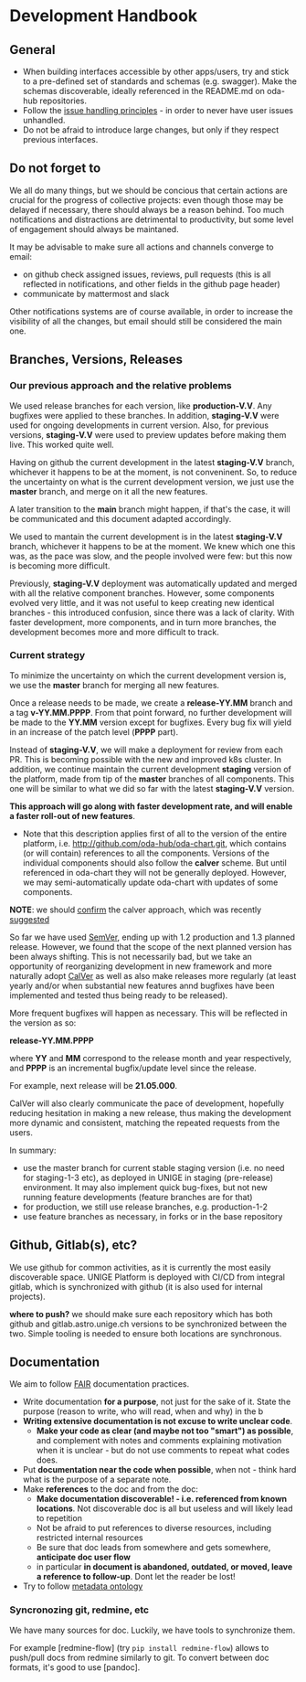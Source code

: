 # Development Handbook


## General

* When building interfaces accessible by other apps/users, try and stick to a pre-defined set of standards and schemas (e.g. swagger). Make the schemas discoverable, ideally referenced in the README.md on oda-hub repositories.
* Follow the [issue handling principles](https://github.com/oda-hub/doc-ops-reporting#issue-handling-principles) - in order to never have user issues unhandled.
* Do not be afraid to introduce large changes, but only if they respect previous interfaces.

## Do not forget to

We all do many things, but we should be concious that certain actions are crucial for the progress of collective projects: even though those may be delayed if necessary, there should always be a reason behind. Too much notifications and distractions are detrimental to productivity, but some level of engagement should  always be maintaned.

It may be advisable to make sure all actions and channels converge to email:

* on github check assigned issues, reviews, pull requests (this is all reflected in notifications, and other fields in the github page header)
* communicate by mattermost and slack

Other notifications systems are of course available, in order to increase the visibility of all the changes, but email should still be considered the main one.

## Branches, Versions, Releases

### Our previous approach and the relative problems

We used release branches for each version, like **production-V.V**. Any bugfixes were applied to these branches. In addition, **staging-V.V** were used for ongoing developments in current version. Also, for previous versions, **staging-V.V** were used to preview updates before making them live. This worked quite well.

Having on github the current development in the latest **staging-V.V** branch, whichever it happens to be at the moment, is not conveninent. So, to reduce the uncertainty on what is the current development version, we just use the **master** branch, and merge on it all the new features. 

A later transition to the **main** branch might happen, if that's the case, it will be communicated and this document adapted accordingly.

We used to mantain the current development is in the latest **staging-V.V** branch, whichever it happens to be at the moment. We knew which one this was, as the pace was slow, and the people involved were few: but this now is becoming more difficult.

Previously, **staging-V.V** deployment was automatically updated and merged with all the relative component branches. However, some components evolved very little, and it was not useful to keep creating new identical branches - this introduced confusion, since there was a lack of clarity. With faster development, more components, and in turn more branches, the development becomes more and more difficult to track. 

### Current strategy

To minimize the uncertainty on which the current development version is, we use the **master** branch for merging all new features.

Once a release needs to be made, we create a **release-YY.MM** branch and a tag **v-YY.MM.PPPP**. From that point forward, no further development will be made to the **YY.MM** version except for bugfixes. Every bug fix will yield in an increase of the patch level (**PPPP** part).

Instead of **staging-V.V**, we will make a deployment for review from each PR. This is becoming possible with the new and improved k8s cluster.
In addition, we continue maintain the current development **staging** version of the platform, made from tip of the **master** branches of all components. This one will be similar to what we did so far with the latest **staging-V.V** version.

**This approach will go along with faster development rate, and will enable a faster roll-out of new features**.

* Note that this description applies first of all to the version of the entire platform, i.e. http://github.com/oda-hub/oda-chart.git, which contains (or will contain) references to all the  components. Versions of the individual components should also follow the **calver** scheme. But until referenced in oda-chart they will not be generally deployed. However, we may semi-automatically update oda-chart with updates of some components.

**NOTE**: we should [confirm](https://github.com/oda-hub/meetings/blob/main/2021-03-29/agenda.md) the calver approach, which was recently [suggested](https://github.com/oda-hub/meetings/blob/main/2021-03-22/minutes.md)

So far we have used [SemVer](https://semver.org/), ending up with 1.2 production and 1.3 planned release. However, we found that the scope of the next planned version has been always shifting. This is not necessarily bad, but we take an opportunity of reorganizing development in new framework and more naturally adopt [CalVer](calver.org) as well as also make releases more regularly (at least yearly and/or when substantial new features annd bugfixes have been implemented and tested thus being ready to be released).

More frequent bugfixes will happen as necessary. This will be reflected in the version as so:

**release-YY.MM.PPPP**

where **YY** and **MM** correspond to the release month and year respectively, and **PPPP** is an incremental bugfix/update level since the release.

For example, next release will be **21.05.000**.

CalVer will also clearly communicate the pace of development, hopefully reducing hesitation in making a new release, thus making the development more dynamic and consistent, matching the repeated requests from the users.

In summary:

* use the master branch for current stable staging version (i.e. no need for staging-1-3 etc), as deployed in UNIGE in staging (pre-release) environment. It may also implement quick bug-fixes, but not new running feature developments (feature branches are for that)
* for production, we still use release branches, e.g. production-1-2
* use feature branches as necessary, in forks or in the base repository

## Github, Gitlab(s), etc?

We use github for common activities, as it is currently the most easily discoverable space.
UNIGE Platform is deployed with CI/CD from integral gitlab, which is synchronized with github (it is also used for internal projects).

**where to push?** we should make sure each repository which has both github and gitlab.astro.unige.ch versions to be synchronized between the two. Simple tooling is needed to ensure both locations are synchronous.

## Documentation

We aim to follow [FAIR](https://www.fairsfair.eu/news/fair-assessment-and-certification-eosc-region-report-available) documentation practices.

* Write documentation **for a purpose**, not just for the sake of it. State the purpose (reason to write, who will read, when and why) in the b
* **Writing extensive documentation is not excuse to write unclear code**. 
   * **Make your code as clear (and maybe not too "smart") as possible**, and complement with notes and comments explaining motivation when it is unclear - but do not use comments to repeat what codes does. 
* Put **documentation near the code when possible**, when not - think hard what is the purpose of a separate note.
* Make **references** to the doc and from the doc:
   *  **Make documentation discoverable! - i.e. referenced from known locations**. Not discoverable doc is all but useless and will likely lead to repetition
   *  Not be afraid to put references to diverse resources, including restricted internal resources
   *  Be sure that doc leads from somewhere and gets somewhere, **anticipate doc user flow**
   *  in particular **in document is abandoned, outdated, or moved, leave a reference to follow-up**. Dont let the reader be lost!
* Try to follow [metadata ontology](https://redmine.astro.unige.ch/projects/cdci/wiki/Metadata-Schema)


### Syncronozing git, redmine, etc

We have many sources for doc. Luckily, we have tools to synchronize them.

For example [redmine-flow] (try `pip install redmine-flow`) allows to push/pull docs from redmine similarly to git. 
To convert between doc formats, it's good to use [pandoc].
